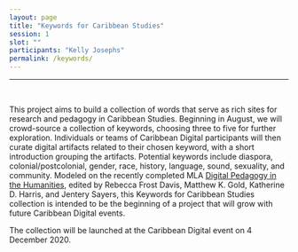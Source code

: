 ```yaml
---
layout: page
title: "Keywords for Caribbean Studies"
session: 1
slot: ""
participants: "Kelly Josephs"
permalink: /keywords/
---
```


---


<br>

This project aims to build a collection of words that serve as rich sites for research and pedagogy in Caribbean Studies. Beginning in August, we will crowd-source a collection of keywords, choosing three to five for further exploration. Individuals or teams of Caribbean Digital participants will then curate digital artifacts related to their chosen keyword, with a short introduction grouping the artifacts. Potential keywords include diaspora, colonial/postcolonial, gender, race, history, language, sound, sexuality, and community. Modeled on the recently completed MLA <a href="https://digitalpedagogy.hcommons.org/">Digital Pedagogy in the Humanities</a>, edited by Rebecca Frost Davis, Matthew K. Gold, Katherine D. Harris, and Jentery Sayers, this Keywords for Caribbean Studies collection is intended to be the beginning of a project that will grow with future Caribbean Digital events.

The collection will be launched at the Caribbean Digital event on 4 December 2020.
